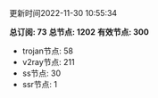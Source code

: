 更新时间2022-11-30 10:55:34

**总订阅: 73**
**总节点: 1202**
**有效节点: 300**
- trojan节点: 58
- v2ray节点: 211
- ss节点: 30
- ssr节点: 1
